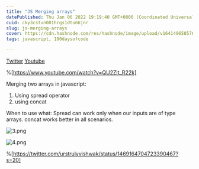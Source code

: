 ```yaml
---
title: "JS Merging arrays"
datePublished: Thu Jan 06 2022 19:19:40 GMT+0000 (Coordinated Universal Time)
cuid: cky3cstun001hrgs1dtu66jnr
slug: js-merging-arrays
cover: https://cdn.hashnode.com/res/hashnode/image/upload/v1641496585762/n0JD_-20W.png
tags: javascript, 100daysofcode

---
```


 [Twitter](https://twitter.com/urstrulyvishwak/status/1469164704723390467?s=20)  [Youtube](https://www.youtube.com/watch?v=QU2Zlt_R22k) 


%[https://www.youtube.com/watch?v=QU2Zlt_R22k]

 
Merging two arrays in javascript:
1. Using spread operator
2. using concat

When to use what: Spread can work only when our inputs are of type arrays. concat works better in all scenarios.


![3.png](https://cdn.hashnode.com/res/hashnode/image/upload/v1641496708832/JiAra05Qy.png)


![4.png](https://cdn.hashnode.com/res/hashnode/image/upload/v1641496714615/BCYY353LJ.png)


%[https://twitter.com/urstrulyvishwak/status/1469164704723390467?s=20]
